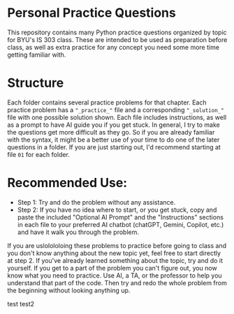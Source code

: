 # Personal Practice Questions
This repository contains many Python practice questions organized by topic for BYU's IS 303 class. These are intended to be used as preparation before class, as well as extra practice for any concept you need some more time getting familiar with.

# Structure
Each folder contains several practice problems for that chapter. Each practice problem has a `"_practice_"` file and a corresponding `"_solution_"` file with one possible solution shown. Each file includes instructions, as well as a prompt to have AI guide you if you get stuck. In general, I try to make the questions get more difficult as they go. So if you are already familiar with the syntax, it might be a better use of your time to do one of the later questions in a folder. If you are just starting out, I'd recommend starting at file `01` for each folder.

# Recommended Use:
- Step 1: Try and do the problem without any assistance.
- Step 2: If you have no idea where to start, or you get stuck, copy and paste the included "Optional AI Prompt" and the "Instructions" sections in each file to your preferred AI chatbot (chatGPT, Gemini, Copilot, etc.) and have it walk you through the problem.

If you are uslolololoing these problems to practice before going to class and you don't know anything about the new topic yet, feel free to start directly at step 2. If you've already learned something about the topic, try and do it yourself. If you get to a part of the problem you can't figure out, you now know what you need to practice. Use AI, a TA, or the professor to help you understand that part of the code. Then try and redo the whole problem from the beginning without looking anything up.

test
test2